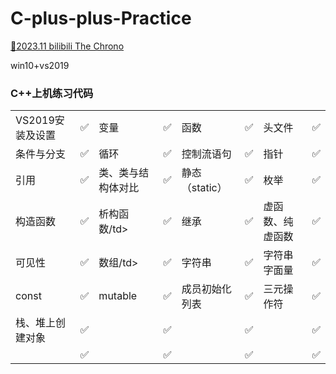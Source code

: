# C-plus-plus-Practice
[🎈2023.11 bilibili The Chrono](https://www.bilibili.com/video/BV1oD4y1h7S3?p=1&vd_source=4c138922b9dcf3630068f559779b410f)

win10+vs2019

### C++上机练习代码

<table>
    <tr>
        <td>VS2019安装及设置</td> 
        <td>✅ </td> 
        <td>变量</td> 
        <td>✅ </td> 
        <td>函数</td> 
        <td>✅ </td> 
        <td>头文件</td> 
        <td>✅ </td> 
   </tr>
    <tr>
        <td>条件与分支</td> 
        <td>✅ </td> 
        <td>循环</td> 
        <td>✅ </td> 
        <td>控制流语句</td> 
        <td>✅ </td> 
        <td>指针</td> 
        <td>✅ </td> 
    </tr>
    <tr>
        <td>引用</td> 
        <td>✅ </td> 
        <td>类、类与结构体对比</td> 
        <td>✅ </td> 
        <td>静态（static）</td> 
        <td>✅ </td> 
        <td>枚举</td> 
        <td>✅ </td> 
    </tr>
    <tr>
        <td>构造函数</td> 
        <td>✅ </td> 
        <td>析构函数/td> 
        <td>✅ </td> 
        <td>继承</td> 
        <td>✅ </td> 
        <td>虚函数、纯虚函数</td> 
        <td>✅ </td> 
    </tr>
    <tr>
        <td>可见性</td> 
        <td>✅ </td> 
        <td>数组/td> 
        <td>✅ </td> 
        <td>字符串</td> 
        <td>✅ </td> 
        <td>字符串字面量</td> 
        <td>✅ </td> 
    </tr>
    <tr>
        <td>const</td> 
        <td>✅ </td> 
        <td>mutable</td> 
        <td>✅</td> 
        <td>成员初始化列表</td> 
        <td>✅ </td> 
        <td>三元操作符</td> 
        <td>✅</td> 
    </tr>
    <tr>
        <td>栈、堆上创建对象</td> 
        <td>✅ </td> 
        <td></td> 
        <td>✅</td> 
        <td></td> 
        <td>✅ </td> 
        <td></td></td> 
        <td>✅</td> 
    </tr>
    <tr>
        <td></td> 
        <td>✅ </td> 
        <td></td> 
        <td>✅</td> 
        <td></td> 
        <td>✅ </td> 
        <td></td></td> 
        <td>✅</td> 
    </tr>
</table>

